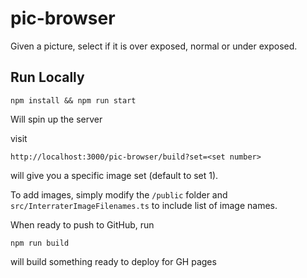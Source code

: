 # pic-browser

Given a picture, select if it is over exposed, normal or under exposed.

## Run Locally

```
npm install && npm run start
```

Will spin up the server

visit

```
http://localhost:3000/pic-browser/build?set=<set number>
```

will give you a specific image set (default to set 1).

To add images, simply modify the `/public` folder and `src/InterraterImageFilenames.ts` to include list of image names.

When ready to push to GitHub, run

```
npm run build
```

will build something ready to deploy for GH pages
